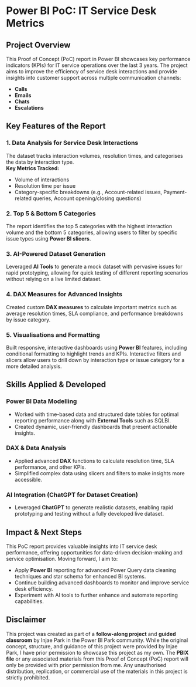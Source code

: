 # Power BI PoC: IT Service Desk Metrics

## Project Overview

This Proof of Concept (PoC) report in Power BI showcases key performance indicators (KPIs) for IT service operations over the last 3 years. The project aims to improve the efficiency of service desk interactions and provide insights into customer support across multiple communication channels:  
- **Calls**  
- **Emails**  
- **Chats**  
- **Escalations**

## Key Features of the Report

### 1. Data Analysis for Service Desk Interactions
The dataset tracks interaction volumes, resolution times, and categorises the data by interaction type.  
**Key Metrics Tracked:**  
- Volume of interactions  
- Resolution time per issue  
- Category-specific breakdowns (e.g., Account-related issues, Payment-related queries, Account opening/closing questions)

### 2. Top 5 & Bottom 5 Categories
The report identifies the top 5 categories with the highest interaction volume and the bottom 5 categories, allowing users to filter by specific issue types using **Power BI slicers**.

### 3. AI-Powered Dataset Generation
Leveraged **AI Tools** to generate a mock dataset with pervasive issues for rapid prototyping, allowing for quick testing of different reporting scenarios without relying on a live limited dataset.

### 4. DAX Measures for Advanced Insights
Created custom **DAX measures** to calculate important metrics such as average resolution times, SLA compliance, and performance breakdowns by issue category.

### 5. Visualisations and Formatting
Built responsive, interactive dashboards using **Power BI** features, including conditional formatting to highlight trends and KPIs. Interactive filters and slicers allow users to drill down by interaction type or issue category for a more detailed analysis.

## Skills Applied & Developed

### Power BI Data Modelling
- Worked with time-based data and structured date tables for optimal reporting performance along with **External Tools** such as SQLBI.  
- Created dynamic, user-friendly dashboards that present actionable insights.

### DAX & Data Analysis
- Applied advanced **DAX** functions to calculate resolution time, SLA performance, and other KPIs.  
- Simplified complex data using slicers and filters to make insights more accessible.

### AI Integration (ChatGPT for Dataset Creation)
- Leveraged **ChatGPT** to generate realistic datasets, enabling rapid prototyping and testing without a fully developed live dataset.

## Impact & Next Steps

This PoC report provides valuable insights into IT service desk performance, offering opportunities for data-driven decision-making and service optimisation. Moving forward, I aim to:  
- Apply **Power BI** reporting for advanced Power Query data cleaning techniques and star schema for enhanced BI systems.  
- Continue building advanced dashboards to monitor and improve service desk efficiency.  
- Experiment with AI tools to further enhance and automate reporting capabilities.



## Disclaimer

This project was created as part of a **follow-along project** and **guided classroom** by Injae Park in the Power BI Park community. While the original concept, structure, and guidance of this project were provided by Injae Park, I have prior permission to showcase this project as my own.
The **PBIX file** or any associated materials from this Proof of Concept (PoC) report will only be provided with prior permission from me. Any unauthorised distribution, replication, or commercial use of the materials in this project is strictly prohibited.

